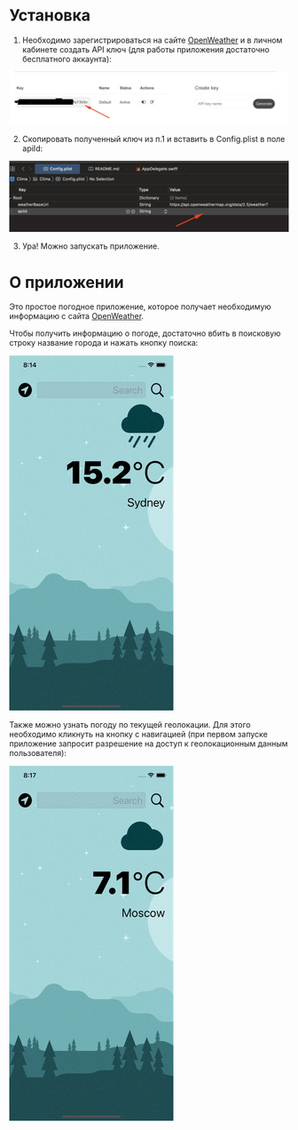 #  Установка
1. Необходимо зарегистрироваться на сайте [OpenWeather](https://home.openweathermap.org/) и в личном кабинете создать API ключ (для работы приложения достаточно бесплатного аккаунта):

![OpenWeather API Key](Docs/api_key.png)

2. Скопировать полученный ключ из п.1 и вставить в Config.plist в поле apiId:

![Config.plist](Docs/config.png)

3. Ура! Можно запускать приложение.

#  О приложении
Это простое погодное приложение, которое получает необходимую информацию с сайта [OpenWeather](https://home.openweathermap.org/).

Чтобы получить информацию о погоде, достаточно вбить в поисковую строку название города и нажать кнопку поиска:

![Search city](Docs/type_city.gif)

Также можно узнать погоду по текущей геолокации. Для этого необходимо кликнуть на кнопку с навигацией (при первом запуске приложение запросит разрешение на доступ к геолокационным данным пользователя):

![Use geo](Docs/use_geo.gif)
